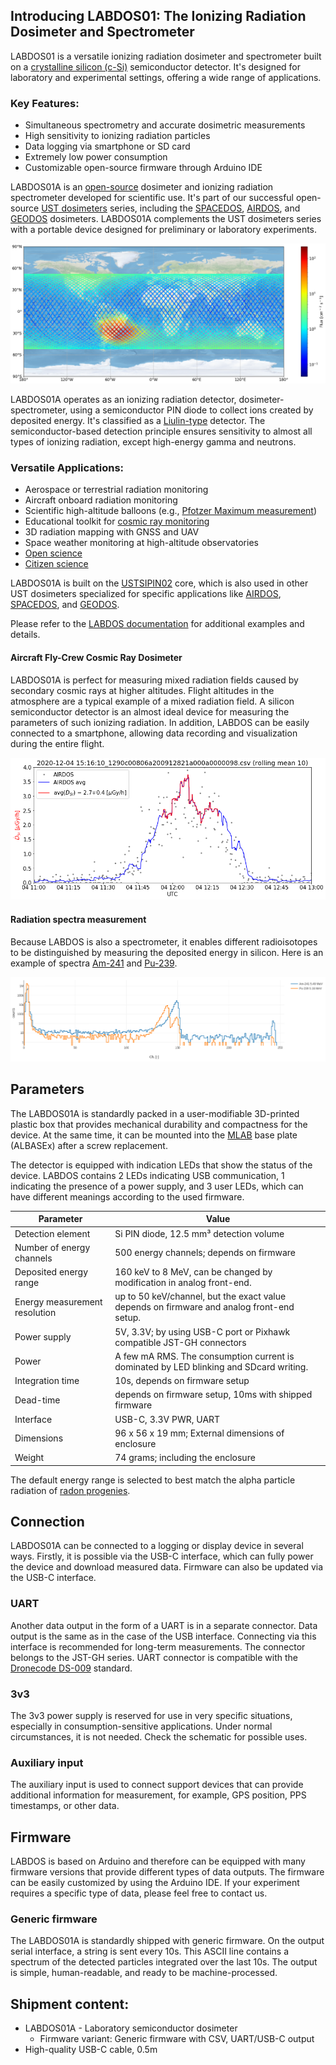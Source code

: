 ## Introducing LABDOS01: The Ionizing Radiation Dosimeter and Spectrometer

LABDOS01 is a versatile ionizing radiation dosimeter and spectrometer built on a [crystalline silicon (c-Si)](https://en.wikipedia.org/wiki/Crystalline_silicon) semiconductor detector. It's designed for laboratory and experimental settings, offering a wide range of applications.

### Key Features:

* Simultaneous spectrometry and accurate dosimetric measurements
* High sensitivity to ionizing radiation particles
* Data logging via smartphone or SD card
* Extremely low power consumption
* Customizable open-source firmware through Arduino IDE

LABDOS01A is an [open-source](https://certification.oshwa.org/cz000008.html) dosimeter and ionizing radiation spectrometer developed for scientific use. It's part of our successful open-source [UST dosimeters](https://www.ust.cz/UST-dosimeters/) series, including the [SPACEDOS](https://www.ust.cz/UST-dosimeters/SPACEDOS/), [AIRDOS](https://www.ust.cz/UST-dosimeters/AIRDOS/), and [GEODOS](https://www.ust.cz/UST-dosimeters/GEODOS/) dosimeters. LABDOS01A complements the UST dosimeters series with a portable device designed for preliminary or laboratory experiments.

![Cosmic Rays radiation measured by SPACEDOS02 onboard ISS](https://raw.githubusercontent.com/UniversalScientificTechnologies/SPACEDOS02/SPACEDOS02A/doc/src/img/ISS_radiation_map.png "Cosmic Rays radiation measured by SPACEDOS02 onboard ISS")

LABDOS01A operates as an ionizing radiation detector, dosimeter-spectrometer, using a semiconductor PIN diode to collect ions created by deposited energy. It's classified as a [Liulin-type](https://en.wikipedia.org/wiki/Liulin_type_instruments) detector. The semiconductor-based detection principle ensures sensitivity to almost all types of ionizing radiation, except high-energy gamma and neutrons.

### Versatile Applications:

* Aerospace or terrestrial radiation monitoring
* Aircraft onboard radiation monitoring
* Scientific high-altitude balloons (e.g., [Pfotzer Maximum measurement](https://en.wikipedia.org/wiki/Georg_Pfotzer))
* Educational toolkit for [cosmic ray monitoring](https://en.wikipedia.org/wiki/Cosmic_ray)
* 3D radiation mapping with GNSS and UAV
* Space weather monitoring at high-altitude observatories
* [Open science](https://en.wikipedia.org/wiki/Open_science)
* [Citizen science](https://en.wikipedia.org/wiki/Citizen_science)

LABDOS01A is built on the [USTSIPIN02](https://github.com/ust-modules/USTSIPIN02) core, which is also used in other UST dosimeters specialized for specific applications like [AIRDOS](https://www.ust.cz/UST-dosimeters/AIRDOS/), [SPACEDOS](https://www.ust.cz/UST-dosimeters/SPACEDOS/), and [GEODOS](https://www.ust.cz/UST-dosimeters/GEODOS/).

Please refer to the [LABDOS documentation](https://github.com/UniversalScientificTechnologies/LABDOS01) for additional examples and details.

#### Aircraft Fly-Crew Cosmic Ray Dosimeter

LABDOS01A is perfect for measuring mixed radiation fields caused by secondary cosmic rays at higher altitudes. Flight altitudes in the atmosphere are a typical example of a mixed radiation field. A silicon semiconductor detector is an almost ideal device for measuring the parameters of such ionizing radiation. In addition, LABDOS can be easily connected to a smartphone, allowing data recording and visualization during the entire flight.

![Doserate measured on-board of an aircraft](https://raw.githubusercontent.com/UniversalScientificTechnologies/AIRDOS02/AIRDOS02A/doc/src/img/airdos_flight_doserate.png "Doserate measured on-board of an aircraft")

#### Radiation spectra measurement

Because LABDOS is also a spectrometer, it enables different radioisotopes to be distinguished by measuring the deposited energy in silicon. Here is an example of spectra [Am-241](https://en.wikipedia.org/wiki/Americium-241) and [Pu-239](https://en.wikipedia.org/wiki/Plutonium-239). 

![Am-241 and Pu-239 spetra measured by LABDOS](https://raw.githubusercontent.com/UniversalScientificTechnologies/LABDOS01/LABDOS01A/doc/img/radiation_spectra.png "Am-241 and Pu-239 spetra measured by LABDOS")

## Parameters

The LABDOS01A is standardly packed in a user-modifiable 3D-printed plastic box that provides mechanical durability and compactness for the device. At the same time, it can be mounted into the [MLAB](https://mlab.cz/) base plate (ALBASEx) after a screw replacement.

The detector is equipped with indication LEDs that show the status of the device. LABDOS contains 2 LEDs indicating USB communication, 1 indicating the presence of a power supply, and 3 user LEDs, which can have different meanings according to the used firmware.

| Parameter | Value |
|---|----|
| Detection element | Si PIN diode, 12.5 mm³ detection volume |
| Number of energy channels | 500 energy channels; depends on firmware |
| Deposited energy range | 160 keV to 8 MeV, can be changed by modification in analog front-end.  |
| Energy measurement resolution | up to 50 keV/channel, but the exact value depends on firmware and analog front-end setup.|
| Power supply |  5V, 3.3V; by using USB-C port or Pixhawk compatible JST-GH connectors |
| Power |  A few mA RMS. The consumption current is dominated by LED blinking and SDcard writing. |
| Integration time | 10s, depends on firmware setup |
| Dead-time | depends on firmware setup, 10ms with shipped firmware|
| Interface | USB-C, 3.3V PWR, UART |
| Dimensions | 96 x 56 x 19 mm; External dimensions of enclosure |
| Weight | 74 grams; including the enclosure |

The default energy range is selected to best match the alpha particle radiation of [radon progenies](https://en.wikipedia.org/wiki/Radon). 

## Connection
LABDOS01A can be connected to a logging or display device in several ways. Firstly, it is possible via the USB-C interface, which can fully power the device and download measured data. Firmware can also be updated via the USB-C interface. 

### UART

Another data output in the form of a UART is in a separate connector. Data output is the same as in the case of the USB interface. Connecting via this interface is recommended for long-term measurements. The connector belongs to the JST-GH series. UART connector is compatible with the [Dronecode DS-009](https://github.com/pixhawk/Pixhawk-Standards/blob/master/DS-009%20Pixhawk%20Connector%20Standard.pdf) standard.

### 3v3

The 3v3 power supply is reserved for use in very specific situations, especially in consumption-sensitive applications. Under normal circumstances, it is not needed. Check the schematic for possible uses.

### Auxiliary input

The auxiliary input is used to connect support devices that can provide additional information for measurement, for example, GPS position, PPS timestamps, or other data. 


## Firmware

LABDOS is based on Arduino and therefore can be equipped with many firmware versions that provide different types of data outputs. The firmware can be easily customized by using the Arduino IDE.  If your experiment requires a specific type of data, please feel free to contact us. 

### Generic firmware

The LABDOS01A is standardly shipped with generic firmware. On the output serial interface, a string is sent every 10s. This ASCII line contains a spectrum of the detected particles integrated over the last 10s. The output is simple, human-readable, and ready to be machine-processed.


## Shipment content:
  * LABDOS01A - Laboratory semiconductor dosimeter
     * Firmware variant: Generic firmware with CSV, UART/USB-C output
  * High-quality USB-C cable, 0.5m
